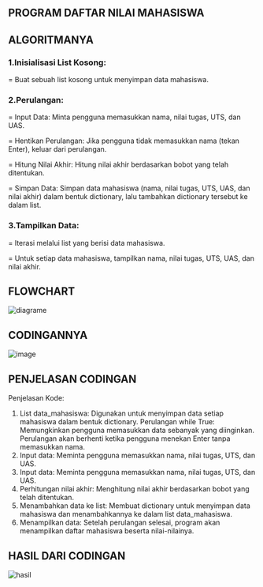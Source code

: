 ## PROGRAM DAFTAR NILAI MAHASISWA ##


## ALGORITMANYA ##

### 1.Inisialisasi List Kosong: 
= Buat sebuah list kosong untuk menyimpan data mahasiswa.
### 2.Perulangan:
= Input Data: Minta pengguna memasukkan nama, nilai tugas, UTS, dan UAS.

= Hentikan Perulangan: Jika pengguna tidak memasukkan nama (tekan Enter), keluar dari perulangan.

= Hitung Nilai Akhir: Hitung nilai akhir berdasarkan bobot yang telah ditentukan.

= Simpan Data: Simpan data mahasiswa (nama, nilai tugas, UTS, UAS, dan nilai akhir) dalam bentuk dictionary, lalu tambahkan dictionary tersebut ke dalam list.

### 3.Tampilkan Data:

= Iterasi melalui list yang berisi data mahasiswa.

= Untuk setiap data mahasiswa, tampilkan nama, nilai tugas, UTS, UAS, dan nilai akhir.


## FLOWCHART ##
![diagrame](https://github.com/user-attachments/assets/1ef91ee7-2685-4f88-8d2a-98c045826a3e)


## CODINGANNYA ##
![image](https://github.com/user-attachments/assets/0d4842c2-8b81-42e6-9260-bfa1991cd488)


## PENJELASAN CODINGAN ##
Penjelasan Kode:

1. List data_mahasiswa: Digunakan untuk menyimpan data setiap mahasiswa dalam bentuk dictionary.
Perulangan while True: Memungkinkan pengguna memasukkan data sebanyak yang diinginkan. Perulangan akan berhenti ketika pengguna menekan Enter tanpa memasukkan nama.
2. Input data: Meminta pengguna memasukkan nama, nilai tugas, UTS, dan UAS.
3. Input data: Meminta pengguna memasukkan nama, nilai tugas, UTS, dan UAS.
4. Perhitungan nilai akhir: Menghitung nilai akhir berdasarkan bobot yang telah ditentukan.
5. Menambahkan data ke list: Membuat dictionary untuk menyimpan data mahasiswa dan menambahkannya ke dalam list data_mahasiswa.
6. Menampilkan data: Setelah perulangan selesai, program akan menampilkan daftar mahasiswa beserta nilai-nilainya.

## HASIL DARI CODINGAN ##
![hasil](https://github.com/user-attachments/assets/d8521326-6e1f-46f2-b086-1c00fbe52ba5)

